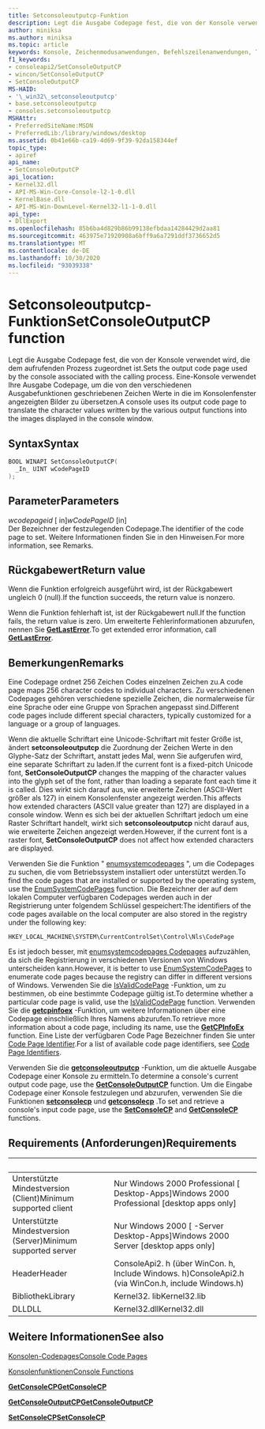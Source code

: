 ```yaml
---
title: Setconsoleoutputcp-Funktion
description: Legt die Ausgabe Codepage fest, die von der Konsole verwendet wird, die dem aufrufenden Prozess zugeordnet ist.
author: miniksa
ms.author: miniksa
ms.topic: article
keywords: Konsole, Zeichenmodusanwendungen, Befehlszeilenanwendungen, Terminalanwendungen, Konsolen-API
f1_keywords:
- consoleapi2/SetConsoleOutputCP
- wincon/SetConsoleOutputCP
- SetConsoleOutputCP
MS-HAID:
- '\_win32\_setconsoleoutputcp'
- base.setconsoleoutputcp
- consoles.setconsoleoutputcp
MSHAttr:
- PreferredSiteName:MSDN
- PreferredLib:/library/windows/desktop
ms.assetid: 0b41e66b-ca19-4d69-9f39-92da158344ef
topic_type:
- apiref
api_name:
- SetConsoleOutputCP
api_location:
- Kernel32.dll
- API-MS-Win-Core-Console-l2-1-0.dll
- KernelBase.dll
- API-MS-Win-DownLevel-Kernel32-l1-1-0.dll
api_type:
- DllExport
ms.openlocfilehash: 85b6ba4d829b86b99138efbdaa14284429d2aa81
ms.sourcegitcommit: 463975e71920908a6bff9a6a7291ddf3736652d5
ms.translationtype: MT
ms.contentlocale: de-DE
ms.lasthandoff: 10/30/2020
ms.locfileid: "93039338"
---
```

# <a name="setconsoleoutputcp-function"></a><span data-ttu-id="29f3b-104">Setconsoleoutputcp-Funktion</span><span class="sxs-lookup"><span data-stu-id="29f3b-104">SetConsoleOutputCP function</span></span>

<span data-ttu-id="29f3b-105">Legt die Ausgabe Codepage fest, die von der Konsole verwendet wird, die dem aufrufenden Prozess zugeordnet ist.</span><span class="sxs-lookup"><span data-stu-id="29f3b-105">Sets the output code page used by the console associated with the calling process.</span></span> <span data-ttu-id="29f3b-106">Eine-Konsole verwendet Ihre Ausgabe Codepage, um die von den verschiedenen Ausgabefunktionen geschriebenen Zeichen Werte in die im Konsolenfenster angezeigten Bilder zu übersetzen.</span><span class="sxs-lookup"><span data-stu-id="29f3b-106">A console uses its output code page to translate the character values written by the various output functions into the images displayed in the console window.</span></span>

## <a name="syntax"></a><span data-ttu-id="29f3b-107">Syntax</span><span class="sxs-lookup"><span data-stu-id="29f3b-107">Syntax</span></span>

```C
BOOL WINAPI SetConsoleOutputCP(
  _In_ UINT wCodePageID
);
```

## <a name="parameters"></a><span data-ttu-id="29f3b-108">Parameter</span><span class="sxs-lookup"><span data-stu-id="29f3b-108">Parameters</span></span>

<span data-ttu-id="29f3b-109">*wcodepageid* \[ in\]</span><span class="sxs-lookup"><span data-stu-id="29f3b-109">*wCodePageID* \[in\]</span></span>  
<span data-ttu-id="29f3b-110">Der Bezeichner der festzulegenden Codepage.</span><span class="sxs-lookup"><span data-stu-id="29f3b-110">The identifier of the code page to set.</span></span> <span data-ttu-id="29f3b-111">Weitere Informationen finden Sie in den Hinweisen.</span><span class="sxs-lookup"><span data-stu-id="29f3b-111">For more information, see Remarks.</span></span>

## <a name="return-value"></a><span data-ttu-id="29f3b-112">Rückgabewert</span><span class="sxs-lookup"><span data-stu-id="29f3b-112">Return value</span></span>

<span data-ttu-id="29f3b-113">Wenn die Funktion erfolgreich ausgeführt wird, ist der Rückgabewert ungleich 0 (null).</span><span class="sxs-lookup"><span data-stu-id="29f3b-113">If the function succeeds, the return value is nonzero.</span></span>

<span data-ttu-id="29f3b-114">Wenn die Funktion fehlerhaft ist, ist der Rückgabewert null.</span><span class="sxs-lookup"><span data-stu-id="29f3b-114">If the function fails, the return value is zero.</span></span> <span data-ttu-id="29f3b-115">Um erweiterte Fehlerinformationen abzurufen, nennen Sie [**GetLastError**](https://msdn.microsoft.com/library/windows/desktop/ms679360).</span><span class="sxs-lookup"><span data-stu-id="29f3b-115">To get extended error information, call [**GetLastError**](https://msdn.microsoft.com/library/windows/desktop/ms679360).</span></span>

## <a name="remarks"></a><span data-ttu-id="29f3b-116">Bemerkungen</span><span class="sxs-lookup"><span data-stu-id="29f3b-116">Remarks</span></span>

<span data-ttu-id="29f3b-117">Eine Codepage ordnet 256 Zeichen Codes einzelnen Zeichen zu.</span><span class="sxs-lookup"><span data-stu-id="29f3b-117">A code page maps 256 character codes to individual characters.</span></span> <span data-ttu-id="29f3b-118">Zu verschiedenen Codepages gehören verschiedene spezielle Zeichen, die normalerweise für eine Sprache oder eine Gruppe von Sprachen angepasst sind.</span><span class="sxs-lookup"><span data-stu-id="29f3b-118">Different code pages include different special characters, typically customized for a language or a group of languages.</span></span>

<span data-ttu-id="29f3b-119">Wenn die aktuelle Schriftart eine Unicode-Schriftart mit fester Größe ist, ändert **setconsoleoutputcp** die Zuordnung der Zeichen Werte in den Glyphe-Satz der Schriftart, anstatt jedes Mal, wenn Sie aufgerufen wird, eine separate Schriftart zu laden.</span><span class="sxs-lookup"><span data-stu-id="29f3b-119">If the current font is a fixed-pitch Unicode font, **SetConsoleOutputCP** changes the mapping of the character values into the glyph set of the font, rather than loading a separate font each time it is called.</span></span> <span data-ttu-id="29f3b-120">Dies wirkt sich darauf aus, wie erweiterte Zeichen (ASCII-Wert größer als 127) in einem Konsolenfenster angezeigt werden.</span><span class="sxs-lookup"><span data-stu-id="29f3b-120">This affects how extended characters (ASCII value greater than 127) are displayed in a console window.</span></span> <span data-ttu-id="29f3b-121">Wenn es sich bei der aktuellen Schriftart jedoch um eine Raster Schriftart handelt, wirkt sich **setconsoleoutputcp** nicht darauf aus, wie erweiterte Zeichen angezeigt werden.</span><span class="sxs-lookup"><span data-stu-id="29f3b-121">However, if the current font is a raster font, **SetConsoleOutputCP** does not affect how extended characters are displayed.</span></span>

<span data-ttu-id="29f3b-122">Verwenden Sie die Funktion " [enumsystemcodepages](https://go.microsoft.com/fwlink/p/?linkid=178051) ", um die Codepages zu suchen, die vom Betriebssystem installiert oder unterstützt werden.</span><span class="sxs-lookup"><span data-stu-id="29f3b-122">To find the code pages that are installed or supported by the operating system, use the [EnumSystemCodePages](https://go.microsoft.com/fwlink/p/?linkid=178051) function.</span></span> <span data-ttu-id="29f3b-123">Die Bezeichner der auf dem lokalen Computer verfügbaren Codepages werden auch in der Registrierung unter folgendem Schlüssel gespeichert:</span><span class="sxs-lookup"><span data-stu-id="29f3b-123">The identifiers of the code pages available on the local computer are also stored in the registry under the following key:</span></span>

`HKEY_LOCAL_MACHINE\SYSTEM\CurrentControlSet\Control\Nls\CodePage`

<span data-ttu-id="29f3b-124">Es ist jedoch besser, mit [enumsystemcodepages Codepages](https://go.microsoft.com/fwlink/p/?linkid=178051) aufzuzählen, da sich die Registrierung in verschiedenen Versionen von Windows unterscheiden kann.</span><span class="sxs-lookup"><span data-stu-id="29f3b-124">However, it is better to use [EnumSystemCodePages](https://go.microsoft.com/fwlink/p/?linkid=178051) to enumerate code pages because the registry can differ in different versions of Windows.</span></span>
<span data-ttu-id="29f3b-125">Verwenden Sie die [IsValidCodePage](https://go.microsoft.com/fwlink/p/?linkid=178053) -Funktion, um zu bestimmen, ob eine bestimmte Codepage gültig ist.</span><span class="sxs-lookup"><span data-stu-id="29f3b-125">To determine whether a particular code page is valid, use the [IsValidCodePage](https://go.microsoft.com/fwlink/p/?linkid=178053) function.</span></span> <span data-ttu-id="29f3b-126">Verwenden Sie die [**getcpinfoex**](https://msdn.microsoft.com/library/windows/desktop/dd318081) -Funktion, um weitere Informationen über eine Codepage einschließlich Ihres Namens abzurufen.</span><span class="sxs-lookup"><span data-stu-id="29f3b-126">To retrieve more information about a code page, including its name, use the [**GetCPInfoEx**](https://msdn.microsoft.com/library/windows/desktop/dd318081) function.</span></span> <span data-ttu-id="29f3b-127">Eine Liste der verfügbaren Code Page Bezeichner finden Sie unter [Code Page Identifier](https://msdn.microsoft.com/library/windows/desktop/dd317756).</span><span class="sxs-lookup"><span data-stu-id="29f3b-127">For a list of available code page identifiers, see [Code Page Identifiers](https://msdn.microsoft.com/library/windows/desktop/dd317756).</span></span>

<span data-ttu-id="29f3b-128">Verwenden Sie die [**getconsoleoutputcp**](getconsoleoutputcp.md) -Funktion, um die aktuelle Ausgabe Codepage einer Konsole zu ermitteln.</span><span class="sxs-lookup"><span data-stu-id="29f3b-128">To determine a console's current output code page, use the [**GetConsoleOutputCP**](getconsoleoutputcp.md) function.</span></span> <span data-ttu-id="29f3b-129">Um die Eingabe Codepage einer Konsole festzulegen und abzurufen, verwenden Sie die Funktionen [**setconsolecp**](setconsolecp.md) und [**getconsolecp**](getconsolecp.md) .</span><span class="sxs-lookup"><span data-stu-id="29f3b-129">To set and retrieve a console's input code page, use the [**SetConsoleCP**](setconsolecp.md) and [**GetConsoleCP**](getconsolecp.md) functions.</span></span>

## <a name="requirements"></a><span data-ttu-id="29f3b-130">Requirements (Anforderungen)</span><span class="sxs-lookup"><span data-stu-id="29f3b-130">Requirements</span></span>

| &nbsp; | &nbsp; |
|-|-|
| <span data-ttu-id="29f3b-131">Unterstützte Mindestversion (Client)</span><span class="sxs-lookup"><span data-stu-id="29f3b-131">Minimum supported client</span></span> | <span data-ttu-id="29f3b-132">Nur Windows 2000 Professional \[ Desktop-Apps\]</span><span class="sxs-lookup"><span data-stu-id="29f3b-132">Windows 2000 Professional \[desktop apps only\]</span></span> |
| <span data-ttu-id="29f3b-133">Unterstützte Mindestversion (Server)</span><span class="sxs-lookup"><span data-stu-id="29f3b-133">Minimum supported server</span></span> | <span data-ttu-id="29f3b-134">Nur Windows 2000 \[ -Server Desktop-Apps\]</span><span class="sxs-lookup"><span data-stu-id="29f3b-134">Windows 2000 Server \[desktop apps only\]</span></span> |
| <span data-ttu-id="29f3b-135">Header</span><span class="sxs-lookup"><span data-stu-id="29f3b-135">Header</span></span> | <span data-ttu-id="29f3b-136">ConsoleApi2. h (über WinCon. h, Include Windows. h)</span><span class="sxs-lookup"><span data-stu-id="29f3b-136">ConsoleApi2.h (via WinCon.h, include Windows.h)</span></span> |
| <span data-ttu-id="29f3b-137">Bibliothek</span><span class="sxs-lookup"><span data-stu-id="29f3b-137">Library</span></span> | <span data-ttu-id="29f3b-138">Kernel32. lib</span><span class="sxs-lookup"><span data-stu-id="29f3b-138">Kernel32.lib</span></span> |
| <span data-ttu-id="29f3b-139">DLL</span><span class="sxs-lookup"><span data-stu-id="29f3b-139">DLL</span></span> | <span data-ttu-id="29f3b-140">Kernel32.dll</span><span class="sxs-lookup"><span data-stu-id="29f3b-140">Kernel32.dll</span></span> |

## <a name="see-also"></a><span data-ttu-id="29f3b-141">Weitere Informationen</span><span class="sxs-lookup"><span data-stu-id="29f3b-141">See also</span></span>

[<span data-ttu-id="29f3b-142">Konsolen-Codepages</span><span class="sxs-lookup"><span data-stu-id="29f3b-142">Console Code Pages</span></span>](console-code-pages.md)

[<span data-ttu-id="29f3b-143">Konsolenfunktionen</span><span class="sxs-lookup"><span data-stu-id="29f3b-143">Console Functions</span></span>](console-functions.md)

[<span data-ttu-id="29f3b-144">**GetConsoleCP**</span><span class="sxs-lookup"><span data-stu-id="29f3b-144">**GetConsoleCP**</span></span>](getconsolecp.md)

[<span data-ttu-id="29f3b-145">**GetConsoleOutputCP**</span><span class="sxs-lookup"><span data-stu-id="29f3b-145">**GetConsoleOutputCP**</span></span>](getconsoleoutputcp.md)

[<span data-ttu-id="29f3b-146">**SetConsoleCP**</span><span class="sxs-lookup"><span data-stu-id="29f3b-146">**SetConsoleCP**</span></span>](setconsolecp.md)
